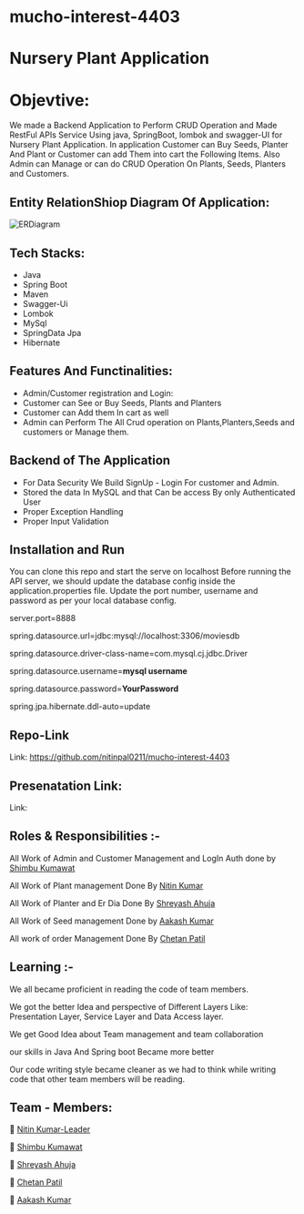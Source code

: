 # mucho-interest-4403


# Nursery Plant Application

# Objevtive:
We made a Backend Application to Perform CRUD Operation and Made RestFul APIs Service Using java, SpringBoot, lombok and swagger-UI for Nursery
Plant Application. In application Customer can Buy Seeds, Planter And Plant or Customer can add Them into cart the Following Items.
Also Admin can Manage or can do CRUD Operation On Plants, Seeds, Planters and Customers.


## Entity RelationShiop Diagram Of Application:




![ERDiagram](https://github.com/nitinpal0211/mucho-interest-4403/blob/main/Plant_Nursery_Application/Er_And_Images/erDiagram.png?raw=true)




## Tech Stacks:

- Java
- Spring Boot
- Maven
- Swagger-Ui
- Lombok
- MySql
- SpringData Jpa
- Hibernate


## Features And Functinalities:

- Admin/Customer registration and Login:
- Customer can See or Buy Seeds, Plants and Planters
- Customer can Add them In cart as well
- Admin can Perform The All Crud operation on Plants,Planters,Seeds and customers or Manage them.

##  Backend of The Application 

- For Data Security We Build SignUp - Login For customer and Admin.  
- Stored the data In MySQL and that Can be access By only Authenticated User 
- Proper Exception Handling 
- Proper Input Validation 

## Installation and Run 

You can clone this repo and start the serve on localhost
Before running the API server, we should update the database config inside the application.properties file.
Update the port number, username and password as per your local database config.

   server.port=8888
   
   spring.datasource.url=jdbc:mysql://localhost:3306/moviesdb
   
   spring.datasource.driver-class-name=com.mysql.cj.jdbc.Driver
   
   spring.datasource.username=**mysql username**
   
   spring.datasource.password=**YourPassword**
   
   spring.jpa.hibernate.ddl-auto=update


## Repo-Link 

Link: https://github.com/nitinpal0211/mucho-interest-4403

## Presenatation Link:

Link: 

## Roles & Responsibilities :-

All Work of Admin and Customer Management and LogIn Auth done by [Shimbu Kumawat](https://github.com/Shimbhu77)

All Work of Plant management Done By [Nitin Kumar](https://github.com/nitinpal0211) 

All Work of Planter and Er Dia Done By [Shreyash Ahuja](https://github.com/loki025)

All Work of Seed management Done by [Aakash Kumar](https://github.com/akash07032001)

All work of order Management Done By [Chetan Patil](https://github.com/Chetan8788)

## Learning :-

We all became proficient in reading the code of team members.

We got the better Idea and perspective of Different Layers Like: Presentation Layer, Service Layer and Data Access layer.

We get Good Idea about Team management and team collaboration 

our skills in Java And Spring boot Became more better

Our code writing style became cleaner as we had to think while writing code that other team members will be reading. 


## Team - Members:

👤 [Nitin Kumar-Leader](https://github.com/nitinpal0211)

👤 [Shimbu Kumawat](https://github.com/Shimbhu77)

👤 [Shreyash Ahuja](https://github.com/loki025)

👤 [Chetan Patil](https://github.com/Chetan8788)

👤 [Aakash Kumar](https://github.com/akash07032001)

